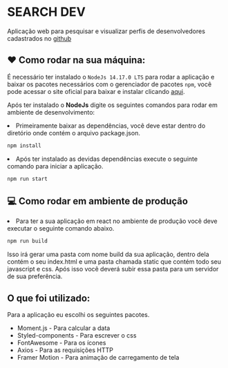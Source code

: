 # SEARCH DEV
Aplicação web para pesquisar e visualizar perfis de desenvolvedores cadastrados no [github](https://github.com)

## :heart: Como rodar na sua máquina:

É necessário ter instalado o `NodeJs 14.17.0 LTS` para rodar a aplicação e baixar os pacotes necessários com o gerenciador de pacotes `npm`, você pode acessar o site oficial para baixar e instalar clicando [aqui](https://nodejs.org/pt-br/).

Após ter instalado o **NodeJs** digite os seguintes comandos para rodar em ambiente de desenvolvimento:

<li>
Primeiramente baixar as dependências, você deve estar dentro do diretório onde contém o arquivo package.json.

```sh
npm install
```
</li>

<li>
Após ter instalado as devidas dependências execute o seguinte comando para iniciar a aplicação.

```sh
npm run start
```
</li>

## :computer: Como rodar em ambiente de produção

<li>
Para ter a sua aplicação em react no ambiente de produção você deve executar o seguinte comando abaixo. 

```sh
npm run build
```

Isso irá gerar uma pasta com nome build da sua aplicação, dentro dela contém o seu index.html e uma pasta chamada static que contém todo seu javascript e css. Após isso você deverá subir essa pasta para um servidor de sua preferência.
</li>

## O que foi utilizado:

Para a aplicação eu escolhi os seguintes pacotes.

<ul>
    <li>Moment.js - Para calcular a data</li>
    <li>Styled-components - Para escrever o css</li>
    <li>FontAwesome - Para os ícones</li>
    <li>Axios - Para as requisições HTTP</li>
    <li>Framer Motion - Para animação de carregamento de tela</li>
</ul>
